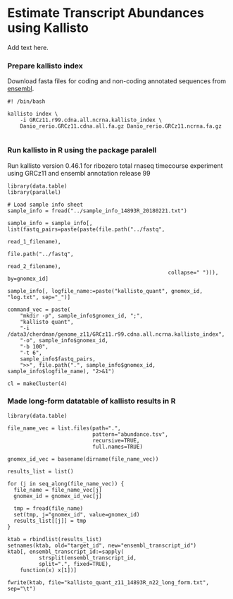 
# Estimate Transcript Abundances using Kallisto

Add text here.

### Prepare kallisto index

Download fasta files for coding and non-coding annotated sequences from [ensembl](http://www.ensembl.org/info/data/ftp/index.html).

```
#! /bin/bash

kallisto index \
    -i GRCz11.r99.cdna.all.ncrna.kallisto_index \
    Danio_rerio.GRCz11.cdna.all.fa.gz Danio_rerio.GRCz11.ncrna.fa.gz
    
```

### Run kallisto in R using the package paralell

Run kallisto version 0.46.1 for ribozero total rnaseq timecourse experiment 
using GRCz11 and ensembl annotation release 99

```
library(data.table)
library(parallel)

# Load sample info sheet
sample_info = fread("../sample_info_14893R_20180221.txt")

sample_info = sample_info[, list(fastq_pairs=paste(paste(file.path("../fastq",
                                                                   read_1_filename),
                                                         file.path("../fastq",
                                                                   read_2_filename),
                                                   collapse=" "))), by=gnomex_id]

sample_info[, logfile_name:=paste("kallisto_quant", gnomex_id, "log.txt", sep="_")]

command_vec = paste(
    "mkdir -p", sample_info$gnomex_id, ";",
    "kallisto quant",
    "-i /data3/cherdman/genome_z11/GRCz11.r99.cdna.all.ncrna.kallisto_index",
    "-o", sample_info$gnomex_id,
    "-b 100",
    "-t 6",
    sample_info$fastq_pairs,
    ">>", file.path(".", sample_info$gnomex_id, sample_info$logfile_name), "2>&1")

cl = makeCluster(4)

```


### Made long-form datatable of kallisto results in R

```
library(data.table)

file_name_vec = list.files(path=".",
                           pattern="abundance.tsv",
                           recursive=TRUE,
                           full.names=TRUE)

gnomex_id_vec = basename(dirname(file_name_vec))

results_list = list()

for (j in seq_along(file_name_vec)) {
  file_name = file_name_vec[j]
  gnomex_id = gnomex_id_vec[j]

  tmp = fread(file_name)
  set(tmp, j="gnomex_id", value=gnomex_id)
  results_list[[j]] = tmp
}

ktab = rbindlist(results_list)
setnames(ktab, old="target_id", new="ensembl_transcript_id")
ktab[, ensembl_transcript_id:=sapply(
          strsplit(ensembl_transcript_id, 
          split=".", fixed=TRUE), 
    function(x) x[1])]

fwrite(ktab, file="kallisto_quant_z11_14893R_n22_long_form.txt", sep="\t")

```
